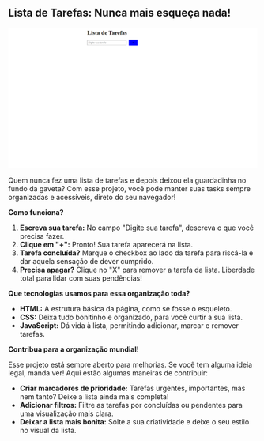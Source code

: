 ## Lista de Tarefas: Nunca mais esqueça nada! 

<img src="imagem/Projeto.png">

Quem nunca fez uma lista de tarefas e depois deixou ela guardadinha no fundo da gaveta?  Com esse projeto, você pode manter suas tasks sempre organizadas e acessíveis, direto do seu navegador! 

**Como funciona?**

1. **Escreva sua tarefa:** No campo "Digite sua tarefa", descreva o que você precisa fazer.
2. **Clique em "+":** Pronto! Sua tarefa aparecerá na lista.
3. **Tarefa concluída?** Marque o checkbox ao lado da tarefa para riscá-la e dar aquela sensação de dever cumprido. 
4. **Precisa apagar?** Clique no "X" para remover a tarefa da lista. Liberdade total para lidar com suas pendências! 

**Que tecnologias usamos para essa organização toda?**

* **HTML:** A estrutura básica da página, como se fosse o esqueleto.
* **CSS:** Deixa tudo bonitinho e organizado, para você curtir a sua lista. 
* **JavaScript:** Dá vida à lista, permitindo adicionar, marcar e remover tarefas. 

**Contribua para a organização mundial!** 

Esse projeto está sempre aberto para melhorias. Se você tem alguma ideia legal, manda ver! Aqui estão algumas maneiras de contribuir:

* **Criar marcadores de prioridade:** Tarefas urgentes, importantes, mas nem tanto? Deixe a lista ainda mais completa!
* **Adicionar filtros:** Filtre as tarefas por concluídas ou pendentes para uma visualização mais clara.
* **Deixar a lista mais bonita:** Solte a sua criatividade e deixe o seu estilo no visual da lista.
